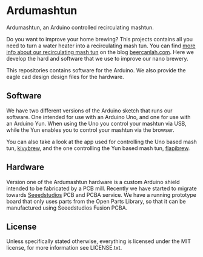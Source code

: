 Ardumashtun
===========

Ardumashtun, an Arduino controlled recirculating mashtun. 

Do you want to improve your home brewing? This projects contains all you need to turn a water heater into a recirculating mash tun. You can find
[more info about our recirculating mash tun](http://beercanlah.com/?page_id=49)
on the blog [beercanlah.com](http://beercanlah.com/).
Here we develop the hard and software that we use to improve our nano brewery.

This repositories contains software for the Arduino. We also provide the eagle cad design design files for the hardware.

Software
------------

We have two different versions of the Arduino sketch that runs our software. One intended for use with an Arduino Uno, and one for use with an Arduino Yun.
When using the Uno you control your mashtun via USB, while the Yun enables you to control your mashtun via the browser.

You can also take a look at the app used for controlling the Uno based mash tun, [kivybrew](https://github.com/beercanlah/kivybrew), and the one controlling the Yun based mash tun, [flapibrew](https://github.com/beercanlah/flapibrew).

Hardware
-------------
Version one of the Ardumashtun hardware is a custom Arduino shield intended to be fabricated by a PCB mill. Recently we have started to migrate towards [Seeedstudios](http://www.seeedstudio.com/) PCB and PCBA service.  We have a running prototype board that only uses parts from the Open Parts Library, so that it can be manufactured using Seeedstudios Fusion PCBA.

License
----------

Unless specifically stated otherwise, everything is licensed under the MIT license, for more information see
LICENSE.txt.



